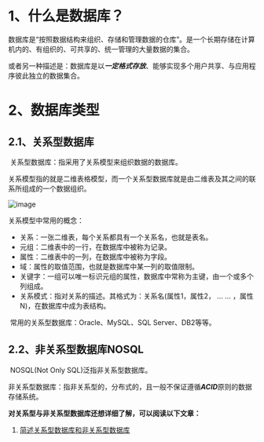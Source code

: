 # 1、什么是数据库？

​		数据库是“按照数据结构来组织、存储和管理数据的仓库”。是一个长期存储在计算机内的、有组织的、可共享的、统一管理的大量数据的集合。 

​		或者另一种描述是：数据库是以***一定格式存放***、能够实现多个用户共享、与应用程序彼此独立的数据集合。

# 2、数据库类型

## 2.1、关系型数据库

​		关系型数据库：指采用了关系模型来组织数据的数据库。

​		关系模型指的就是二维表格模型，而一个关系型数据库就是由二维表及其之间的联系所组成的一个数据组织。 

![image](https://gitlab.com/slivelove/java_manual/-/raw/master/images/2123451212.jpg)

关系模型中常用的概念：

- 关系：一张二维表，每个关系都具有一个关系名，也就是表名。
- 元组：二维表中的一行，在数据库中被称为记录。
- 属性：二维表中的一列，在数据库中被称为字段。
- 域：属性的取值范围，也就是数据库中某一列的取值限制。
- 关键字：一组可以唯一标识元组的属性，数据库中常称为主键，由一个或多个列组成。
- 关系模式：指对关系的描述。其格式为：关系名(属性1，属性2， ... ... ，属性N)，在数据库中成为表结构。



​		常用的关系型数据库：Oracle、MySQL、SQL Server、DB2等等。

## 2.2、非关系型数据库NOSQL

​		NOSQL(Not Only SQL)泛指非关系型数据库。 

​		非关系型数据库：指非关系型的，分布式的，且一般不保证遵循***ACID***原则的数据存储系统。 





**对关系型与非关系型数据库还想详细了解，可以阅读以下文章：**

1. [简述关系型数据库和非关系型数据库](https://www.jianshu.com/p/fd7b422d5f93)

